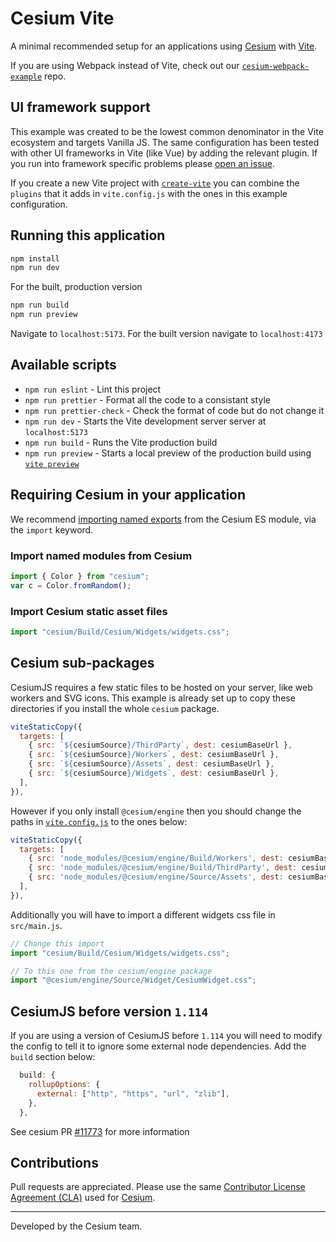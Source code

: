 # Cesium Vite

A minimal recommended setup for an applications using [Cesium](https://cesium.com) with [Vite](https://vitejs.dev/).

If you are using Webpack instead of Vite, check out our [`cesium-webpack-example`](https://github.com/CesiumGS/cesium-webpack-example) repo.

## UI framework support

This example was created to be the lowest common denominator in the Vite ecosystem and targets Vanilla JS. The same configuration has been tested with other UI frameworks in Vite (like Vue) by adding the relevant plugin. If you run into framework specific problems please [open an issue](https://github.com/CesiumGS/cesium-vite-example/issues/new).

If you create a new Vite project with [`create-vite`](https://vitejs.dev/guide/#scaffolding-your-first-vite-project) you can combine the `plugins` that it adds in `vite.config.js` with the ones in this example configuration.

## Running this application

```sh
npm install
npm run dev
```

For the built, production version

```sh
npm run build
npm run preview
```

Navigate to `localhost:5173`. For the built version navigate to `localhost:4173`

## Available scripts

- `npm run eslint` - Lint this project
- `npm run prettier` - Format all the code to a consistant style
- `npm run prettier-check` - Check the format of code but do not change it
- `npm run dev` - Starts the Vite development server server at `localhost:5173`
- `npm run build` - Runs the Vite production build
- `npm run preview` - Starts a local preview of the production build using [`vite preview`](https://vitejs.dev/guide/cli.html#vite-preview)

## Requiring Cesium in your application

We recommend [importing named exports](https://developer.mozilla.org/en-US/docs/Web/JavaScript/Reference/Statements/import) from the Cesium ES module, via the `import` keyword.

### Import named modules from Cesium

```js
import { Color } from "cesium";
var c = Color.fromRandom();
```

### Import Cesium static asset files

```js
import "cesium/Build/Cesium/Widgets/widgets.css";
```

## Cesium sub-packages

CesiumJS requires a few static files to be hosted on your server, like web workers and SVG icons. This example is already set up to copy these directories if you install the whole `cesium` package.

```js
viteStaticCopy({
  targets: [
    { src: `${cesiumSource}/ThirdParty`, dest: cesiumBaseUrl },
    { src: `${cesiumSource}/Workers`, dest: cesiumBaseUrl },
    { src: `${cesiumSource}/Assets`, dest: cesiumBaseUrl },
    { src: `${cesiumSource}/Widgets`, dest: cesiumBaseUrl },
  ],
}),
```

However if you only install `@cesium/engine` then you should change the paths in [`vite.config.js`](./vite.config.js) to the ones below:

```js
viteStaticCopy({
  targets: [
    { src: 'node_modules/@cesium/engine/Build/Workers', dest: cesiumBaseUrl },
    { src: 'node_modules/@cesium/engine/Build/ThirdParty', dest: cesiumBaseUrl },
    { src: 'node_modules/@cesium/engine/Source/Assets', dest: cesiumBaseUrl },
  ],
}),
```

Additionally you will have to import a different widgets css file in `src/main.js`.

```js
// Change this import
import "cesium/Build/Cesium/Widgets/widgets.css";

// To this one from the cesium/engine package
import "@cesium/engine/Source/Widget/CesiumWidget.css";
```

## CesiumJS before version `1.114`

If you are using a version of CesiumJS before `1.114` you will need to modify the config to tell it to ignore some external node dependencies. Add the `build` section below:

```js
  build: {
    rollupOptions: {
      external: ["http", "https", "url", "zlib"],
    },
  },
```

See cesium PR [#11773](https://github.com/CesiumGS/cesium/pull/11773) for more information

## Contributions

Pull requests are appreciated. Please use the same [Contributor License Agreement (CLA)](https://github.com/CesiumGS/cesium/blob/master/CONTRIBUTING.md) used for [Cesium](https://cesium.com/).

---

Developed by the Cesium team.

